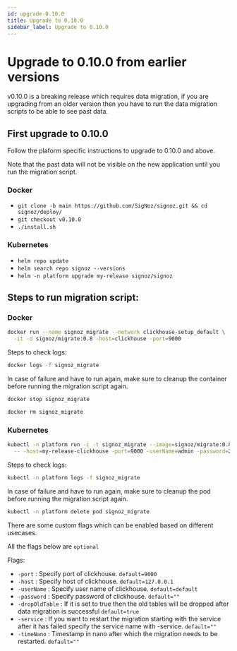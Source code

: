 ```yaml
---
id: upgrade-0.10.0
title: Upgrade to 0.10.0
sidebar_label: Upgrade to 0.10.0
---
```


# Upgrade to 0.10.0 from earlier versions

v0.10.0 is a breaking release which requires data migration, if you are upgrading from an older version then you have to run the data migration scripts to be able to see past data.

## First upgrade to 0.10.0

Follow the plaform specific instructions to upgrade to 0.10.0 and above.

Note that the past data will not be visible on the new application until you run the migration script.

### Docker

- `git clone -b main https://github.com/SigNoz/signoz.git && cd signoz/deploy/`
- `git checkout v0.10.0`
- `./install.sh`

### Kubernetes

- `helm repo update`
- `helm search repo signoz --versions`
- `helm -n platform upgrade my-release signoz/signoz`

## Steps to run migration script:

### Docker

```bash
docker run --name signoz_migrate --network clickhouse-setup_default \
  -it -d signoz/migrate:0.8 -host=clickhouse -port=9000
```

Steps to check logs:

```bash
docker logs -f signoz_migrate
```

In case of failure and have to run again, make sure to cleanup the container before running the migration script again.

```bash
docker stop signoz_migrate

docker rm signoz_migrate
```

### Kubernetes

```bash
kubectl -n platform run -i -t signoz_migrate --image=signoz/migrate:0.8 \
  -- -host=my-release-clickhouse -port=9000 -userName=admin -password=27ff0399-0d3a-4bd8-919d-17c2181e6fb9
```

Steps to check logs:

```bash
kubectl -n platform logs -f signoz_migrate
```

In case of failure and have to run again, make sure to cleanup the pod before running the migration script again.

```bash
kubectl -n platform delete pod signoz_migrate
```

There are some custom flags which can be enabled based on different usecases.

All the flags below are `optional`

Flags:

- `-port` : Specify port of clickhouse. `default=9000`
- `-host` : Specify host of clickhouse. `default=127.0.0.1`
- `-userName` : Specify user name of clickhouse. `default=default`
- `-password` : Specify password of clickhouse. `default=""`
- `-dropOldTable` : If it is set to true then the old tables will be dropped after data migration is successful `default=true`
- `-service` : If you want to restart the migration starting with the service after it has failed specify the service name with -service. `default=""`
- `-timeNano` : Timestamp in nano after which the migration needs to be restarted. `default=""`
